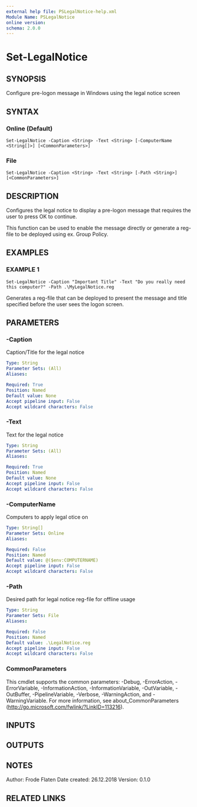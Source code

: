 ```yaml
---
external help file: PSLegalNotice-help.xml
Module Name: PSLegalNotice
online version:
schema: 2.0.0
---
```


# Set-LegalNotice

## SYNOPSIS
Configure pre-logon message in Windows using the legal notice screen

## SYNTAX

### Online (Default)
```
Set-LegalNotice -Caption <String> -Text <String> [-ComputerName <String[]>] [<CommonParameters>]
```

### File
```
Set-LegalNotice -Caption <String> -Text <String> [-Path <String>] [<CommonParameters>]
```

## DESCRIPTION
Configures the legal notice to display a pre-logon message that requires the user to press OK to continue.

This function can be used to enable the message directly or generate a reg-file to be deployed using ex.
Group Policy.

## EXAMPLES

### EXAMPLE 1
```
Set-LegalNotice -Caption "Important Title" -Text "Do you really need this computer?" -Path .\MyLegalNotice.reg
```

Generates a reg-file that can be deployed to present the message and title specified before the user sees the logon screen.

## PARAMETERS

### -Caption
Caption/Title for the legal notice

```yaml
Type: String
Parameter Sets: (All)
Aliases:

Required: True
Position: Named
Default value: None
Accept pipeline input: False
Accept wildcard characters: False
```

### -Text
Text for the legal notice

```yaml
Type: String
Parameter Sets: (All)
Aliases:

Required: True
Position: Named
Default value: None
Accept pipeline input: False
Accept wildcard characters: False
```

### -ComputerName
Computers to apply legal otice on

```yaml
Type: String[]
Parameter Sets: Online
Aliases:

Required: False
Position: Named
Default value: @($env:COMPUTERNAME)
Accept pipeline input: False
Accept wildcard characters: False
```

### -Path
Desired path for legal notice reg-file for offline usage

```yaml
Type: String
Parameter Sets: File
Aliases:

Required: False
Position: Named
Default value: .\LegalNotice.reg
Accept pipeline input: False
Accept wildcard characters: False
```

### CommonParameters
This cmdlet supports the common parameters: -Debug, -ErrorAction, -ErrorVariable, -InformationAction, -InformationVariable, -OutVariable, -OutBuffer, -PipelineVariable, -Verbose, -WarningAction, and -WarningVariable. For more information, see about_CommonParameters (http://go.microsoft.com/fwlink/?LinkID=113216).

## INPUTS

## OUTPUTS

## NOTES
Author: Frode Flaten
Date created: 26.12.2018
Version: 0.1.0

## RELATED LINKS
